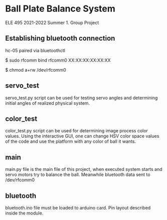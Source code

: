 # Ball Plate Balance System
ELE 495 2021-2022 Summer 1. Group Project
## Establishing bluetooth connection
hc-05 paired via bluetoothctl 

$ sudo rfcomm bind rfcomm0 XX:XX:XX:XX:XX:XX 

$ chmod a+rw /dev/rfcomm0

## servo_test
servo_test.py script can be used for testing servo angles and determining 
initial angles of realized physical system.

## color_test

color_test.py script can be used for determining image process color values.
Using the interactive GUI, one can change HSV color space values of the code and 
use the platform with any color of ball it wants.

## main

main.py file is the main file of this project, when executed system starts 
and servo motors try to balance the ball. Meanwhile bluetooth data sent to 
/dev/rfcomm0 

## bluetooth

bluetooth.ino file must be loaded to arduino card. Pin layout described inside
the module.
